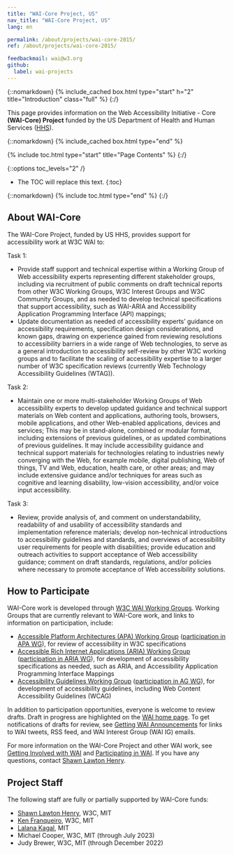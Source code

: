 ```yaml
---
title: "WAI-Core Project, US"
nav_title: "WAI-Core Project, US"
lang: en

permalink: /about/projects/wai-core-2015/
ref: /about/projects/wai-core-2015/

feedbackmail: wai@w3.org
github:
  label: wai-projects
---
```


{::nomarkdown}
{% include_cached box.html type="start" h="2" title="Introduction" class="full" %}
{:/}

This page provides information on the Web Accessibility Initiative - Core **(WAI-Core) Project** funded by the US Department of Health and Human Services ([HHS](http://www.hhs.gov/)).

{::nomarkdown}
{% include_cached box.html type="end" %}

{% include toc.html type="start" title="Page Contents" %}
{:/}

{::options toc_levels="2" /}

-   The TOC will replace this text.
{:toc}

{::nomarkdown}
{% include toc.html type="end" %}
{:/}

## About WAI-Core

The WAI-Core Project, funded by US HHS, provides support for accessibility work at W3C WAI to:

Task 1:

*   Provide staff support and technical expertise within a Working Group of Web accessibility experts representing different stakeholder groups, including via recruitment of public comments on draft technical reports from other W3C Working Groups, W3C Interest Groups and W3C Community Groups, and as needed to develop technical specifications that support accessibility, such as WAI-ARIA and Accessibility Application Programming Interface (API) mappings;
*   Update documentation as needed of accessibility experts’ guidance on accessibility requirements, specification design considerations, and known gaps, drawing on experience gained from reviewing resolutions to accessibility barriers in a wide range of Web technologies, to serve as a general introduction to accessibility self-review by other W3C working groups and to facilitate the scaling of accessibility expertise to a larger number of W3C specification reviews (currently Web Technology Accessibility Guidelines (WTAG)).

Task 2:

*   Maintain one or more multi-stakeholder Working Groups of Web accessibility experts to develop updated guidance and technical support materials on Web content and applications, authoring tools, browsers, mobile applications, and other Web-enabled applications, devices and services; This may be in stand-alone, combined or modular format, including extensions of previous guidelines, or as updated combinations of previous guidelines. It may include accessibility guidance and technical support materials for technologies relating to industries newly converging with the Web, for example mobile, digital publishing, Web of things, TV and Web, education, health care, or other areas; and may include extensive guidance and/or techniques for areas such as cognitive and learning disability, low-vision accessibility, and/or voice input accessibility.

Task 3:

*   Review, provide analysis of, and comment on understandability, readability of and usability of accessibility standards and implementation reference materials; develop non-technical introductions to accessibility guidelines and standards, and overviews of accessibility user requirements for people with disabilities; provide education and outreach activities to support acceptance of Web accessibility guidance; comment on draft standards, regulations, and/or policies where necessary to promote acceptance of Web accessibility solutions.

## How to Participate

WAI-Core work is developed through [W3C WAI Working Groups](http://www.w3.org/WAI/groups). Working Groups that are currently relevant to WAI-Core work, and links to information on participation, include:

*   [Accessible Platform Architectures (APA) Working Group](/about/groups/apawg/) ([participation in APA WG](/about/groups/apawg/participate/)), for review of accessibility in W3C specifications
*   [Accessible Rich Internet Applications (ARIA) Working Group](/about/groups/ariawg/) ([participation in ARIA WG](/about/groups/ariawg/participate/)), for development of accessibility specifications as needed, such as ARIA, and Accessibility Application Programming Interface Mappings
*   [Accessibility Guidelines Working Group](/about/groups/agwg/) ([participation in AG WG](/about/groups/agwg/participate/)), for development of accessibility guidelines, including Web Content Accessibility Guidelines (WCAG)

In addition to participation opportunities, everyone is welcome to review drafts. Draft in progress are highlighted on the [WAI home page](http://www.w3.org/WAI/). To get notifications of drafts for review, see [Getting WAI Announcements](http://www.w3.org/WAI/about/announcements) for links to WAI tweets, RSS feed, and WAI Interest Group (WAI IG) emails.

For more information on the WAI-Core Project and other WAI work, see [Getting Involved with WAI](http://www.w3.org/WAI/about-links.html) and [Participating in WAI](http://www.w3.org/WAI/participation). If you have any questions, contact [Shawn Lawton Henry](http://www.w3.org/People/Shawn/).

## Project Staff

The following staff are fully or partially supported by WAI-Core funds:

*   [Shawn Lawton Henry](http://www.w3.org/People/Shawn/), W3C, MIT
*   [Ken Franqueiro](https://www.w3.org/staff/#kfranqueiro), W3C, MIT
*   [Lalana Kagal](https://www.csail.mit.edu/person/lalana-kagal), MIT
*   Michael Cooper, W3C, MIT (through July 2023)
*   Judy Brewer, W3C, MIT (through December 2022)
